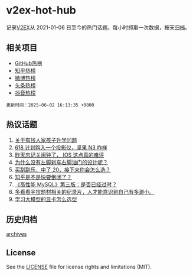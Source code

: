 # v2ex-hot-hub

 记录[V2EX](https://www.v2ex.com/)从 2021-01-06 日至今的热门话题。每小时抓取一次数据，按天[归档](archives)。
 
 ## 相关项目

- [GitHub热榜](https://github.com/it985/github-hot-hub)
- [知乎热榜](https://github.com/it985/zhihu-hot-hub)
- [微博热榜](https://github.com/it985/weibo-hot-hub)
- [头条热榜](https://github.com/it985/toutiao-hot-hub)
- [抖音热榜](https://github.com/it985/douyin-hot-hub)


 `更新时间：2025-06-02 16:13:35 +0800`

## 热议话题

1. [关于有钱人家孩子升学问题](https://www.v2ex.com/t/1135751)
1. [618 计划购入一个投影仪，坚果 N3 咋样](https://www.v2ex.com/t/1135731)
1. [昨天忘记关闹钟了， IOS 这点真的难评](https://www.v2ex.com/t/1135788)
1. [为什么没有左脚刹车右脚油门的设计呢？](https://www.v2ex.com/t/1135739)
1. [买刮刮乐，中了 20，接下来你会怎么选？](https://www.v2ex.com/t/1135800)
1. [知乎是不是快要倒闭了？](https://www.v2ex.com/t/1135810)
1. [《高性能 MySQL》第三版：是否已经过时？](https://www.v2ex.com/t/1135741)
1. [多看看宇宙题材相关的纪录片，人才能意识到自己有多渺小。](https://www.v2ex.com/t/1135759)
1. [学习大模型的显卡怎么选型](https://www.v2ex.com/t/1135792)

## 历史归档

[archives](archives)

## License

See the [LICENSE](LICENSE) file for license rights and limitations (MIT).
